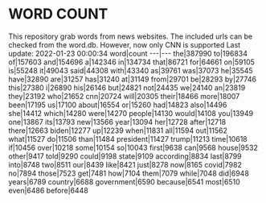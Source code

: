 # WORD COUNT
This repository grab words from news websites. The included urls can be checked from the word.db.
However, now only CNN is supported
Last update: 2022-01-23 00:00:34
word|count
---|---
the|387990
to|196834
of|157603
and|154696
a|142346
in|134734
that|86721
for|64661
on|59105
is|55248
it|49043
said|44308
with|43340
as|39761
was|37073
he|35545
have|32890
are|31257
has|31240
at|31149
from|29701
be|28293
by|27746
this|27380
i|26890
his|26146
but|24821
not|24435
we|24140
an|23819
they|23192
who|21652
cnn|20724
will|20305
their|18466
more|18007
been|17195
us|17100
about|16554
or|15260
had|14823
also|14496
she|14412
which|14280
were|14270
people|14130
would|14108
you|13949
one|13867
its|13793
new|13566
year|13094
her|12728
after|12718
there|12663
biden|12277
up|12239
when|11831
all|11594
out|11562
what|11527
do|11506
than|11484
president|11427
trump|11213
time|10618
if|10456
over|10218
some|10154
so|10043
first|9638
can|9568
house|9532
other|9417
told|9290
could|9198
state|9109
according|8834
last|8799
into|8748
two|8511
our|8439
like|8421
just|8278
now|8165
covid|7982
no|7894
those|7523
get|7481
how|7104
them|7079
while|7048
did|6948
years|6789
country|6688
government|6590
because|6541
most|6510
even|6486
before|6448
